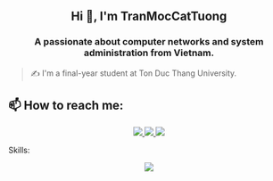 <h2 align="center">Hi 👋, I'm TranMocCatTuong</h2>
<p align="center">
  <h3 align="center">A passionate about computer networks and system administration from Vietnam.</h3>
</p>

> ✍ I'm a final-year student at Ton Duc Thang University.

## 📫 How to reach me:

<p align="center">
  <a href="https://www.facebook.com/profile.php?id=100017125089404" alt="Facebook">
    <img src="https://img.icons8.com/fluent/48/000000/facebook-new.png" target="_blank" />
  </a> 
  <a href="https://github.com/TranMocCatTuong" alt="Github">
    <img src="https://img.icons8.com/fluent/48/000000/github.png"/>
  </a> 
  <a href="mailto:khoahoc4321@gmail.com" alt="Email">
    <img src="https://img.icons8.com/fluent/48/000000/mailing.png"/>
  </a>
</p

## Skills:
<p align="center">
  <img src="https://img.icons8.com/?size=100&id=mkkp6yt38FVq&format=png&color=000000"/>
</p>


